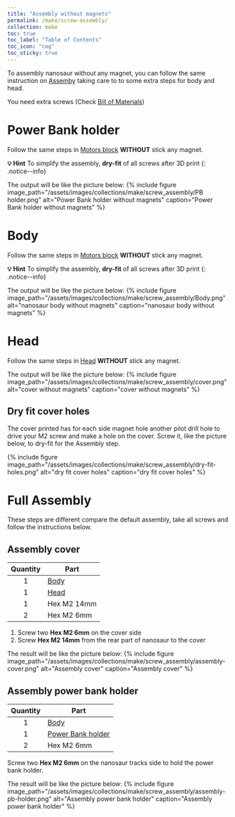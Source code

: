 ```yaml
---
title: "Assembly without magnets"
permalink: /make/screw-assembly/
collection: make
toc: true
toc_label: "Table of Contents"
toc_icon: "cog"
toc_sticky: true
---
```


To assembly nanosaur without any magnet, you can follow the same instruction on [Assemby](/assembly) taking care to to some extra steps for body and head.

You need extra screws (Check [Bill of Materials](/bill-of-materials#screw-set))

# Power Bank holder

Follow the same steps in [Motors block](/assembly/#motors-block) **WITHOUT** stick any magnet.

**:bulb: Hint** To simplify the assembly, **dry-fit** of all screws after 3D print
{: .notice--info}

The output will be like the picture below:
{% include figure image_path="/assets/images/collections/make/screw_assembly/PB holder.png" alt="Power Bank holder without magnets" caption="Power Bank holder without magnets" %}

# Body

Follow the same steps in [Motors block](/assembly/#motors-block) **WITHOUT** stick any magnet.

**:bulb: Hint** To simplify the assembly, **dry-fit** of all screws after 3D print
{: .notice--info}

The output will be like the picture below:
{% include figure image_path="/assets/images/collections/make/screw_assembly/Body.png" alt="nanosaur body without magnets" caption="nanosaur body without magnets" %}

# Head 

Follow the same steps in [Head](/assembly#head) **WITHOUT** stick any magnet.

The output will be like the picture below:
{% include figure image_path="/assets/images/collections/make/screw_assembly/cover.png" alt="cover without magnets" caption="cover without magnets" %}

## Dry fit cover holes

The cover printed has for each side magnet hole another pilot drill hole to drive your M2 screw and make a hole on the cover. Screw it, like the picture below, to dry-fit for the Assembly step.

{% include figure image_path="/assets/images/collections/make/screw_assembly/dry-fit-holes.png" alt="dry fit cover holes" caption="dry fit cover holes" %}

# Full Assembly

These steps are different compare the default assembly, take all screws and follow the instructions below.

## Assembly cover

| Quantity | Part                                    |
|:--------:|-----------------------------------------|
| 1        | [Body](#body)                           |
| 1        | [Head](#head)                           |
| 1        | Hex M2 14mm                             |
| 2        | Hex M2 6mm                              |

1. Screw two **Hex M2 6mm** on the cover side
2. Screw **Hex M2 14mm** from the rear part of nanosaur to the cover

The result will be like the picture below:
{% include figure image_path="/assets/images/collections/make/screw_assembly/assembly-cover.png" alt="Assembly cover" caption="Assembly cover" %}

## Assembly power bank holder

| Quantity | Part                                    |
|:--------:|-----------------------------------------|
| 1        | [Body](#body)                           |
| 1        | [Power Bank holder](#power-bank-holder) |
| 2        | Hex M2 6mm                              |

Screw two **Hex M2 6mm** on the nanosaur tracks side to hold the power bank holder.

The result will be like the picture below:
{% include figure image_path="/assets/images/collections/make/screw_assembly/assembly-pb-holder.png" alt="Assembly power bank holder" caption="Assembly power bank holder" %}


